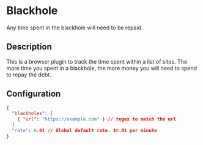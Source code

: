 # Blackhole

Any time spent in the blackhole will need to be repaid.

## Description

This is a browser plugin to track the time spent within a list of sites.
The more time you spent in a blackhole, the more money you will need to
spend to repay the debt.

## Configuration

```json
{
  "blackholes": [
    { "url": "https://example.com" } // regex to match the url
  ]
  "rate": 0.01 // Global default rate. $0.01 per minute
}
```
